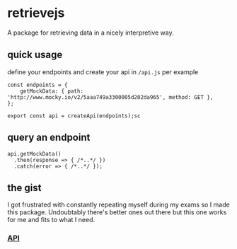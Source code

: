 # retrievejs
A package for retrieving data in a nicely interpretive way.

## quick usage
define your endpoints and create your api
in `/api.js` per example
```
const endpoints = {
    getMockData: { path: 'http://www.mocky.io/v2/5aaa749a3300005d202da965', method: GET },
};

export const api = createApi(endpoints);sc
```

## query an endpoint

```
api.getMockData()
  .then(response => { /*..*/ })
  .catch(error => { /*..*/ }); 
```

## the gist
I got frustrated with constantly repeating myself during my exams so I made this package. Undoubtably there's better ones out there but this one works for me and fits to what I need.

### [API](https://thomas-x.github.io/retrievejs/globals.html#delete)
